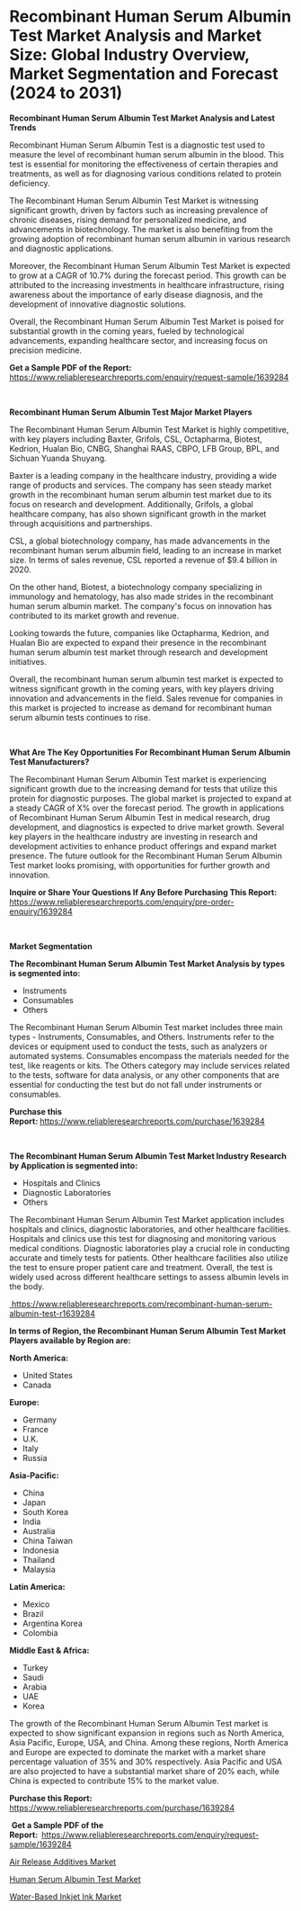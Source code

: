 <p><h1>Recombinant Human Serum Albumin Test Market Analysis and Market Size: Global Industry Overview, Market Segmentation and Forecast (2024 to 2031)</h1></p><p><strong>Recombinant Human Serum Albumin Test Market Analysis and Latest Trends</strong></p>
<p><p>Recombinant Human Serum Albumin Test is a diagnostic test used to measure the level of recombinant human serum albumin in the blood. This test is essential for monitoring the effectiveness of certain therapies and treatments, as well as for diagnosing various conditions related to protein deficiency.</p><p>The Recombinant Human Serum Albumin Test Market is witnessing significant growth, driven by factors such as increasing prevalence of chronic diseases, rising demand for personalized medicine, and advancements in biotechnology. The market is also benefiting from the growing adoption of recombinant human serum albumin in various research and diagnostic applications.</p><p>Moreover, the Recombinant Human Serum Albumin Test Market is expected to grow at a CAGR of 10.7% during the forecast period. This growth can be attributed to the increasing investments in healthcare infrastructure, rising awareness about the importance of early disease diagnosis, and the development of innovative diagnostic solutions.</p><p>Overall, the Recombinant Human Serum Albumin Test Market is poised for substantial growth in the coming years, fueled by technological advancements, expanding healthcare sector, and increasing focus on precision medicine.</p></p>
<p><strong>Get a Sample PDF of the Report:&nbsp;</strong> <a href="https://www.reliableresearchreports.com/enquiry/request-sample/1639284">https://www.reliableresearchreports.com/enquiry/request-sample/1639284</a></p>
<p>&nbsp;</p>
<p><strong>Recombinant Human Serum Albumin Test Major Market Players</strong></p>
<p><p>The Recombinant Human Serum Albumin Test Market is highly competitive, with key players including Baxter, Grifols, CSL, Octapharma, Biotest, Kedrion, Hualan Bio, CNBG, Shanghai RAAS, CBPO, LFB Group, BPL, and Sichuan Yuanda Shuyang. </p><p>Baxter is a leading company in the healthcare industry, providing a wide range of products and services. The company has seen steady market growth in the recombinant human serum albumin test market due to its focus on research and development. Additionally, Grifols, a global healthcare company, has also shown significant growth in the market through acquisitions and partnerships. </p><p>CSL, a global biotechnology company, has made advancements in the recombinant human serum albumin field, leading to an increase in market size. In terms of sales revenue, CSL reported a revenue of $9.4 billion in 2020. </p><p>On the other hand, Biotest, a biotechnology company specializing in immunology and hematology, has also made strides in the recombinant human serum albumin market. The company's focus on innovation has contributed to its market growth and revenue. </p><p>Looking towards the future, companies like Octapharma, Kedrion, and Hualan Bio are expected to expand their presence in the recombinant human serum albumin test market through research and development initiatives. </p><p>Overall, the recombinant human serum albumin test market is expected to witness significant growth in the coming years, with key players driving innovation and advancements in the field. Sales revenue for companies in this market is projected to increase as demand for recombinant human serum albumin tests continues to rise.</p></p>
<p>&nbsp;</p>
<p><strong>What Are The Key Opportunities For Recombinant Human Serum Albumin Test Manufacturers?</strong></p>
<p><p>The Recombinant Human Serum Albumin Test market is experiencing significant growth due to the increasing demand for tests that utilize this protein for diagnostic purposes. The global market is projected to expand at a steady CAGR of X% over the forecast period. The growth in applications of Recombinant Human Serum Albumin Test in medical research, drug development, and diagnostics is expected to drive market growth. Several key players in the healthcare industry are investing in research and development activities to enhance product offerings and expand market presence. The future outlook for the Recombinant Human Serum Albumin Test market looks promising, with opportunities for further growth and innovation.</p></p>
<p><strong>Inquire or Share Your Questions If Any Before Purchasing This Report:</strong> <a href="https://www.reliableresearchreports.com/enquiry/pre-order-enquiry/1639284">https://www.reliableresearchreports.com/enquiry/pre-order-enquiry/1639284</a></p>
<p>&nbsp;</p>
<p><strong>Market Segmentation</strong></p>
<p><strong>The Recombinant Human Serum Albumin Test Market Analysis by types is segmented into:</strong></p>
<p><ul><li>Instruments</li><li>Consumables</li><li>Others</li></ul></p>
<p><p>The Recombinant Human Serum Albumin Test market includes three main types - Instruments, Consumables, and Others. Instruments refer to the devices or equipment used to conduct the tests, such as analyzers or automated systems. Consumables encompass the materials needed for the test, like reagents or kits. The Others category may include services related to the tests, software for data analysis, or any other components that are essential for conducting the test but do not fall under instruments or consumables.</p></p>
<p><strong>Purchase this Report:&nbsp;</strong><a href="https://www.reliableresearchreports.com/purchase/1639284">https://www.reliableresearchreports.com/purchase/1639284</a></p>
<p>&nbsp;</p>
<p><strong>The Recombinant Human Serum Albumin Test Market Industry Research by Application is segmented into:</strong></p>
<p><ul><li>Hospitals and Clinics</li><li>Diagnostic Laboratories</li><li>Others</li></ul></p>
<p><p>The Recombinant Human Serum Albumin Test Market application includes hospitals and clinics, diagnostic laboratories, and other healthcare facilities. Hospitals and clinics use this test for diagnosing and monitoring various medical conditions. Diagnostic laboratories play a crucial role in conducting accurate and timely tests for patients. Other healthcare facilities also utilize the test to ensure proper patient care and treatment. Overall, the test is widely used across different healthcare settings to assess albumin levels in the body.</p></p>
<p><a href="https://www.reliableresearchreports.com/recombinant-human-serum-albumin-test-r1639284">&nbsp;https://www.reliableresearchreports.com/recombinant-human-serum-albumin-test-r1639284</a></p>
<p><strong>In terms of Region, the Recombinant Human Serum Albumin Test Market Players available by Region are:</strong></p>
<p>
    <p> <strong> North America: </strong>
        <ul>
            <li>United States</li>
            <li>Canada</li>
        </ul>
        </p> 
    <p> <strong> Europe: </strong>
        <ul>
            <li>Germany</li>
            <li>France</li>
            <li>U.K.</li>
            <li>Italy</li>
            <li>Russia</li>
        </ul>
        </p> 
    <p> <strong> Asia-Pacific: </strong>
        <ul>
            <li>China</li>
            <li>Japan</li>
            <li>South Korea</li>
            <li>India</li>
            <li>Australia</li>
            <li>China Taiwan</li>
            <li>Indonesia</li>
            <li>Thailand</li>
            <li>Malaysia</li>
        </ul>
        </p> 
    <p> <strong> Latin America: </strong>
        <ul>
            <li>Mexico</li>
            <li>Brazil</li>
            <li>Argentina Korea</li>
            <li>Colombia</li>
        </ul>
        </p> 
    <p> <strong> Middle East & Africa: </strong>
        <ul>
            <li>Turkey</li>
            <li>Saudi</li>
            <li>Arabia</li>
            <li>UAE</li>
            <li>Korea</li>
        </ul>
    </p>
    </p>
<p><p>The growth of the Recombinant Human Serum Albumin Test market is expected to show significant expansion in regions such as North America, Asia Pacific, Europe, USA, and China. Among these regions, North America and Europe are expected to dominate the market with a market share percentage valuation of 35% and 30% respectively. Asia Pacific and USA are also projected to have a substantial market share of 20% each, while China is expected to contribute 15% to the market value.</p></p>
<p><strong>Purchase this Report: </strong><a href="https://www.reliableresearchreports.com/purchase/1639284">https://www.reliableresearchreports.com/purchase/1639284</a></p>
<p>&nbsp;<strong>Get a Sample PDF of the Report:&nbsp;&nbsp;</strong><a href="https://www.reliableresearchreports.com/enquiry/request-sample/1639284">https://www.reliableresearchreports.com/enquiry/request-sample/1639284</a></p>
<p><strong></strong></p>
<p><p><a href="https://issuu.com/reportprime-2/docs/air-release-additives-market-size-2030.pptx">Air Release Additives Market</a></p><p><a href="https://github.com/maudAbbott7/Market-Research-Report-List-1/blob/main/human-serum-albumin-test-market.md">Human Serum Albumin Test Market</a></p><p><a href="https://issuu.com/reportprime-2/docs/water-based-inkjet-ink-market-size-2030.pptx">Water-Based Inkjet Ink Market</a></p></p>
